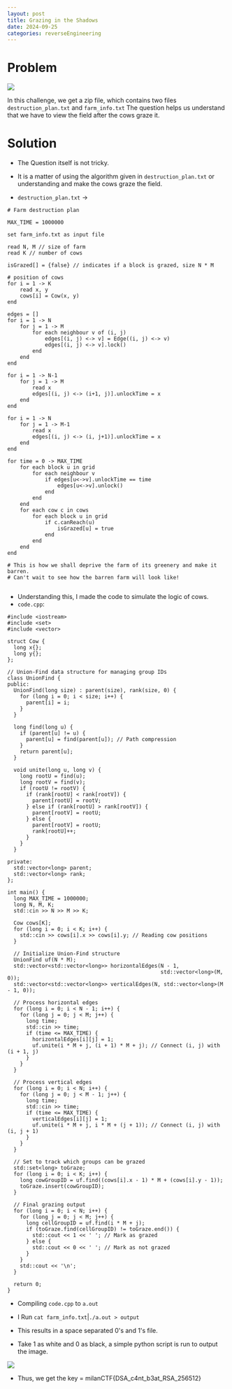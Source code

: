 ```yaml
---
layout: post
title: Grazing in the Shadows 
date: 2024-09-25
categories: reverseEngineering
---
```


# Problem

![](../../../../assets/gits-1.png)

In this challenge, we get a zip file, which contains two files `destruction_plan.txt` and `farm_info.txt`
The question helps us understand that we have to view the field after the cows graze it.


# Solution

+ The Question itself is not tricky.
+ It is a matter of using the algorithm given in `destruction_plan.txt` or understanding and make the cows graze the field.

+ `destruction_plan.txt` ->

```
# Farm destruction plan

MAX_TIME = 1000000

set farm_info.txt as input file

read N, M // size of farm
read K // number of cows

isGrazed[] = {false} // indicates if a block is grazed, size N * M

# position of cows
for i = 1 -> K
    read x, y
    cows[i] = Cow(x, y)
end

edges = []
for i = 1 -> N
    for j = 1 -> M
        for each neighbour v of (i, j)
            edges[(i, j) <-> v] = Edge((i, j) <-> v)
            edges[(i, j) <-> v].lock()
        end
    end
end

for i = 1 -> N-1
    for j = 1 -> M
        read x
        edges[(i, j) <-> (i+1, j)].unlockTime = x
    end
end

for i = 1 -> N
    for j = 1 -> M-1
        read x
        edges[(i, j) <-> (i, j+1)].unlockTime = x
    end
end

for time = 0 -> MAX_TIME
    for each block u in grid
        for each neighbour v
            if edges[u<->v].unlockTime == time
                edges[u<->v].unlock()
            end
        end
    end
    for each cow c in cows
        for each block u in grid
            if c.canReach(u)
                isGrazed[u] = true
            end
        end
    end
end

# This is how we shall deprive the farm of its greenery and make it barren.
# Can't wait to see how the barren farm will look like!


```

+ Understanding this, I made the code to simulate the logic of cows.
+ `code.cpp`:

```{c}
#include <iostream>
#include <set>
#include <vector>

struct Cow {
  long x{};
  long y{};
};

// Union-Find data structure for managing group IDs
class UnionFind {
public:
  UnionFind(long size) : parent(size), rank(size, 0) {
    for (long i = 0; i < size; i++) {
      parent[i] = i;
    }
  }

  long find(long u) {
    if (parent[u] != u) {
      parent[u] = find(parent[u]); // Path compression
    }
    return parent[u];
  }

  void unite(long u, long v) {
    long rootU = find(u);
    long rootV = find(v);
    if (rootU != rootV) {
      if (rank[rootU] < rank[rootV]) {
        parent[rootU] = rootV;
      } else if (rank[rootU] > rank[rootV]) {
        parent[rootV] = rootU;
      } else {
        parent[rootV] = rootU;
        rank[rootU]++;
      }
    }
  }

private:
  std::vector<long> parent;
  std::vector<long> rank;
};

int main() {
  long MAX_TIME = 1000000;
  long N, M, K;
  std::cin >> N >> M >> K;

  Cow cows[K];
  for (long i = 0; i < K; i++) {
    std::cin >> cows[i].x >> cows[i].y; // Reading cow positions
  }

  // Initialize Union-Find structure
  UnionFind uf(N * M);
  std::vector<std::vector<long>> horizontalEdges(N - 1,
                                                 std::vector<long>(M, 0));
  std::vector<std::vector<long>> verticalEdges(N, std::vector<long>(M - 1, 0));

  // Process horizontal edges
  for (long i = 0; i < N - 1; i++) {
    for (long j = 0; j < M; j++) {
      long time;
      std::cin >> time;
      if (time <= MAX_TIME) {
        horizontalEdges[i][j] = 1;
        uf.unite(i * M + j, (i + 1) * M + j); // Connect (i, j) with (i + 1, j)
      }
    }
  }

  // Process vertical edges
  for (long i = 0; i < N; i++) {
    for (long j = 0; j < M - 1; j++) {
      long time;
      std::cin >> time;
      if (time <= MAX_TIME) {
        verticalEdges[i][j] = 1;
        uf.unite(i * M + j, i * M + (j + 1)); // Connect (i, j) with (i, j + 1)
      }
    }
  }

  // Set to track which groups can be grazed
  std::set<long> toGraze;
  for (long i = 0; i < K; i++) {
    long cowGroupID = uf.find((cows[i].x - 1) * M + (cows[i].y - 1));
    toGraze.insert(cowGroupID);
  }

  // Final grazing output
  for (long i = 0; i < N; i++) {
    for (long j = 0; j < M; j++) {
      long cellGroupID = uf.find(i * M + j);
      if (toGraze.find(cellGroupID) != toGraze.end()) {
        std::cout << 1 << ' '; // Mark as grazed
      } else {
        std::cout << 0 << ' '; // Mark as not grazed
      }
    }
    std::cout << '\n';
  }

  return 0;
}
```

+ Compiling `code.cpp` to `a.out`
+ I Run `cat farm_info.txt`\|`./a.out > output`

+ This results in a space separated 0's and 1's file.
+ Take 1 as white and 0 as black, a simple python script is run to output the image.

![](../../../../assets/gits-2.png)

+ Thus, we get the key = milanCTF{DSA_c4nt_b3at_RSA_256512}

